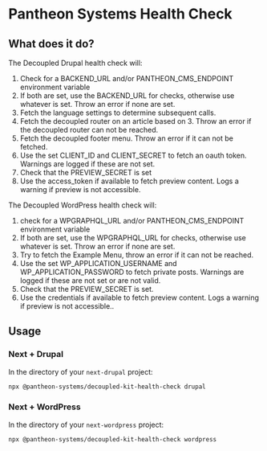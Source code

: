 # Pantheon Systems Health Check

## What does it do?

The Decoupled Drupal health check will:

1. Check for a BACKEND_URL and/or PANTHEON_CMS_ENDPOINT environment variable
1. If both are set, use the BACKEND_URL for checks, otherwise use whatever is
   set. Throw an error if none are set.
1. Fetch the language settings to determine subsequent calls.
1. Fetch the decoupled router on an article based on 3. Throw an error if the
   decoupled router can not be reached.
1. Fetch the decoupled footer menu. Throw an error if it can not be fetched.
1. Use the set CLIENT_ID and CLIENT_SECRET to fetch an oauth token. Warnings are
   logged if these are not set.
1. Check that the PREVIEW_SECRET is set
1. Use the access_token if available to fetch preview content. Logs a warning if
   preview is not accessible.

The Decoupled WordPress health check will:

1. check for a WPGRAPHQL_URL and/or PANTHEON_CMS_ENDPOINT environment variable
1. If both are set, use the WPGRAPHQL_URL for checks, otherwise use whatever is
   set. Throw an error if none are set.
1. Try to fetch the Example Menu, throw an error if it can not be reached.
1. Use the set WP_APPLICATION_USERNAME and WP_APPLICATION_PASSWORD to fetch
   private posts. Warnings are logged if these are not set or are not valid.
1. Check that the PREVIEW_SECRET is set.
1. Use the credentials if available to fetch preview content. Logs a warning if
   preview is not accessible..

## Usage

### Next + Drupal

In the directory of your `next-drupal` project:

```bash
npx @pantheon-systems/decoupled-kit-health-check drupal
```

### Next + WordPress

In the directory of your `next-wordpress` project:

```bash
npx @pantheon-systems/decoupled-kit-health-check wordpress
```
